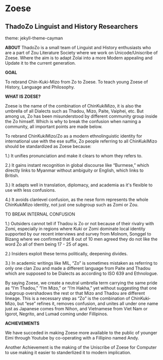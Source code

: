 # Zoese
## ThadoZo Linguist and History Researchers

theme: jekyll-theme-cayman

**ABOUT**
ThadoZo is a small team of Linguist and History enthusiasts who are a part of Zou Literature Society where we work on Unicode/Uniscribe of Zoese.
         Where the aim is to adapt Zolai into a more Modern appealing and Update it to the current generation.

**GOAL**

To rebrand Chin-Kuki-Mizo from Zo to Zoese.
To teach young Zoese of History, Language and Philosophy.


**WHAT IS ZOESE?**

Zoese is the name of the combination of Chin­Kuki­Mizo, it is also the umbrella of all Dialects such as Thadou, Mizo, Paite, Vaiphei, etc. But among us, Zo has been
misunderstood by different community group inside the Zo himself. Which is why to break the confusion when naming a community, all important points are
made below.


To rebrand Chin­Kuki­Mizo/Zo as a modern ethnolinguistic identity for international
use with the ­ese suffix, Zo people referring to all Chin­Kuki­Mizo should be standardized as
Zoese because:


1.) It unifies pronunciation and make it clears to whom they refers to.


2.) It gains instant recognition in global discourse like “Burmese,” which directly links to
Myanmar without ambiguity or English, which links to British.


3.) It adapts well in translation, diplomacy, and academia as it's flexible to use with less
confusions.


4.) It avoids clan­level confusion, as the ­nese form represents the whole Chin­Kuki­Mizo
identity, not just one subgroup such as Zomi or Zou.



TO BREAK INTERNAL CONFUSION


1.) Outsiders cannot tell if Thadou is Zo or not because of their rivalry with Zomi, especially in
regions where Kuki or Zomi dominate local identity supported by our recent interviews and
survey from Molnom, Songgel to Bizang where we confirmed that 8 out of 10 men agreed they
do not like the word Zo all of them being 17­ - 25 of ages.


2.) Insiders exploit these terms politically, deepening divides.


3.) In academic writings like MIL, “Zo” is sometimes mistaken as referring to only one clan Zou
and made a different language from Paite and Thadou which are supposed to be Dialects as
according to ISO 639 and Ethnologue.


By saying Zoese, we create a neutral umbrella term carrying the same pride as “I’m
Thadou,” “I’m Mizo,” or “I’m Hakha,” yet without suggesting that one subgroup overshadows the
rest or that Mizo and Thadou are different lineage.
This is a necessary step as “Zo” is the combination of Chin­Kuki­Mizo, but “­ese” refines it,
removes confusion, and unites all under one name just as Japanese comes from Nihon, and
Vietnamese from Viet Nam or Igorot, Negrito, and Lumad coming under Fillipinos.


**ACHIEVEMENTS**

We have succeded in making Zoese more available to the public of younger Eimi through Youtube by co-operating with a Fillipino named Andy.

Another Achievement is the making of the Uniscribe of Zoese for Computer to use making it easier to standerlized it to modern implication.
